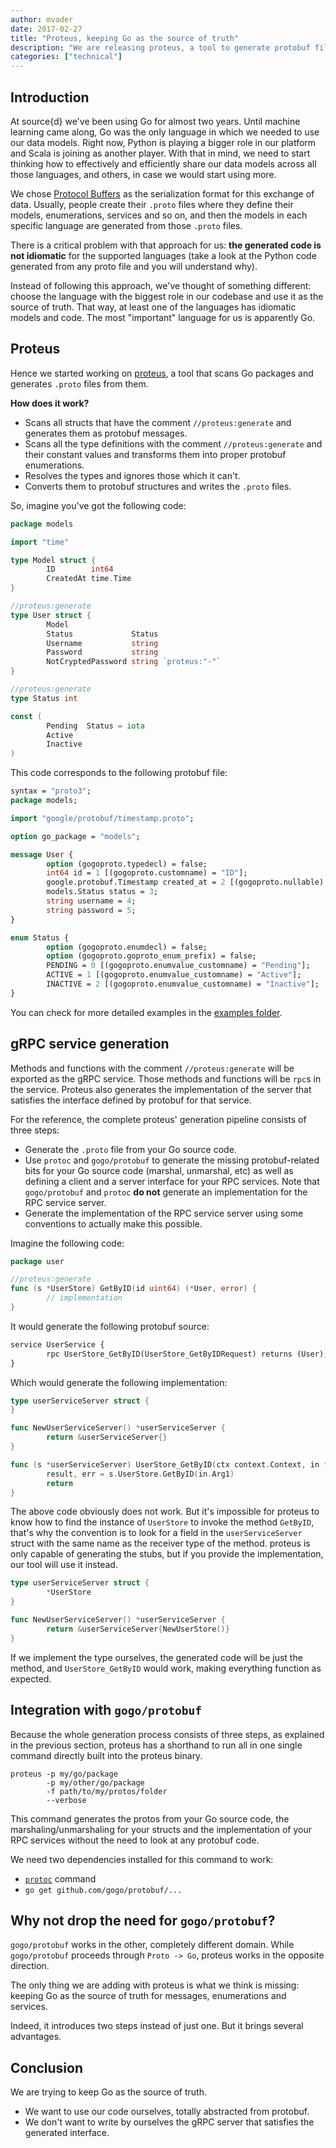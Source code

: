 ```yaml
---
author: mvader
date: 2017-02-27
title: "Proteus, keeping Go as the source of truth"
description: "We are releasing proteus, a tool to generate protobuf files taking Go as the source of truth instead of the other way around."
categories: ["technical"]
---
```


## Introduction

At source{d} we've been using Go for almost two years. Until machine learning came along, Go was the only language in which we needed to use our data models. Right now, Python is playing a bigger role in our platform and Scala is joining as another player. With that in mind, we need to start thinking how to effectively and efficiently share our data models across all those languages, and others, in case we would start using more.

We chose [Protocol Buffers](https://developers.google.com/protocol-buffers/) as the serialization format for this exchange of data. Usually, people create their `.proto` files where they define their models, enumerations, services and so on, and then the models in each specific language are generated from those `.proto` files.

There is a critical problem with that approach for us: **the generated code is not idiomatic** for the supported languages (take a look at the Python code generated from any proto file and you will understand why).

Instead of following this approach, we've thought of something different: choose the language with the biggest role in our codebase and use it as the source of truth. That way, at least one of the languages has idiomatic models and code. The most "important" language for us is apparently Go.

## Proteus

Hence we started working on [proteus](https://github.com/src-d/proteus), a tool that scans Go packages and generates `.proto` files from them.

**How does it work?**

* Scans all structs that have the comment `//proteus:generate` and generates them as protobuf messages.
* Scans all the type definitions with the comment `//proteus:generate` and their constant values and transforms them into proper protobuf enumerations.
* Resolves the types and ignores those which it can't.
* Converts them to protobuf structures and writes the `.proto` files.

So, imagine you've got the following code:

```go
package models

import "time"

type Model struct {
        ID        int64
        CreatedAt time.Time
}

//proteus:generate
type User struct {
        Model
        Status             Status
        Username           string
        Password           string
        NotCryptedPassword string `proteus:"-"`
}

//proteus:generate
type Status int

const (
        Pending  Status = iota
        Active
        Inactive
)
```

This code corresponds to the following protobuf file:

```proto
syntax = "proto3";
package models;

import "google/protobuf/timestamp.proto";

option go_package = "models";

message User {
        option (gogoproto.typedecl) = false;
        int64 id = 1 [(gogoproto.customname) = "ID"];
        google.protobuf.Timestamp created_at = 2 [(gogoproto.nullable) = false, (gogoproto.stdtime) = true];
        models.Status status = 3;
        string username = 4;
        string password = 5;
}

enum Status {
        option (gogoproto.enumdecl) = false;
        option (gogoproto.goproto_enum_prefix) = false;
        PENDING = 0 [(gogoproto.enumvalue_customname) = "Pending"];
        ACTIVE = 1 [(gogoproto.enumvalue_customname) = "Active"];
        INACTIVE = 2 [(gogoproto.enumvalue_customname) = "Inactive"];
}
```

You can check for more detailed examples in the [examples folder](https://github.com/src-d/proteus/tree/master/example).

## gRPC service generation

Methods and functions with the comment `//proteus:generate` will be exported as the gRPC service. Those methods and functions will be `rpc`s in the service. Proteus also generates the implementation of the server that satisfies the interface defined by protobuf for that service.

For the reference, the complete proteus' generation pipeline consists of three steps:

* Generate the `.proto` file from your Go source code.
* Use `protoc` and `gogo/protobuf` to generate the missing protobuf-related bits for your Go source code (marshal, unmarshal, etc) as well as defining a client and a server interface for your RPC services. Note that `gogo/protobuf` and `protoc` **do not** generate an implementation for the RPC service server.
* Generate the implementation of the RPC service server using some conventions to actually make this possible.

Imagine the following code:

```go
package user

//proteus:generate
func (s *UserStore) GetByID(id uint64) (*User, error) {
        // implementation
}
```

It would generate the following protobuf source:

```proto
service UserService {
        rpc UserStore_GetByID(UserStore_GetByIDRequest) returns (User);
}
```

Which would generate the following implementation:


```go
type userServiceServer struct {
}

func NewUserServiceServer() *userServiceServer {
        return &userServiceServer{}
}

func (s *userServiceServer) UserStore_GetByID(ctx context.Context, in *UserStore_GetByIDRequest) (result *User, err error) {
        result, err = s.UserStore.GetByID(in.Arg1)
        return
}
```

The above code obviously does not work. But it's impossible for proteus to know how to find the instance of `UserStore` to invoke the method `GetByID`, that's why the convention is to look for a field in the `userServiceServer` struct with the same name as the receiver type of the method. proteus is only capable of generating the stubs, but if you provide the implementation, our tool will use it instead.

```go
type userServiceServer struct {
        *UserStore
}

func NewUserServiceServer() *userServiceServer {
        return &userServiceServer{NewUserStore()}
}
```

If we implement the type ourselves, the generated code will be just the method, and `UserStore_GetByID` would work, making everything function as expected.

## Integration with `gogo/protobuf`

Because the whole generation process consists of three steps, as explained in the previous section, proteus has a shorthand to run all in one single command directly built into the proteus binary.

```
proteus -p my/go/package 
        -p my/other/go/package 
        -f path/to/my/protos/folder
        --verbose
```

This command generates the protos from your Go source code, the marshaling/unmarshaling for your structs and the implementation of your RPC services without the need to look at any protobuf code.

We need two dependencies installed for this command to work:

* [`protoc`](https://github.com/google/protobuf) command
* `go get github.com/gogo/protobuf/...`

## Why not drop the need for `gogo/protobuf`?

`gogo/protobuf` works in the other, completely different domain. While `gogo/protobuf` proceeds through `Proto -> Go`, proteus works in the opposite direction.

The only thing we are adding with proteus is what we think is missing: keeping Go as the source of truth for messages, enumerations and services.

Indeed, it introduces two steps instead of just one. But it brings several advantages.

## Conclusion

We are trying to keep Go as the source of truth.

* We want to use our code ourselves, totally abstracted from protobuf.
* We don't want to write by ourselves the gRPC server that satisfies the generated interface.
